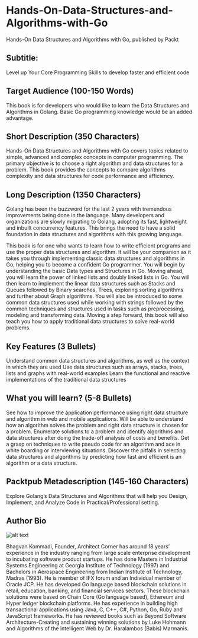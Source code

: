 # Hands-On-Data-Structures-and-Algorithms-with-Go
Hands-On Data Structures and Algorithms with Go, published by Packt

## Subtitle: 
Level up Your Core Programming Skills to develop faster and efficient code

## Target Audience (100-150 Words)
This book is for developers who would like to learn the Data Structures and Algorithms in Golang. Basic Go programming knowledge would be an added advantage.

## Short Description (350 Characters)
Hands-On Data Structures and Algorithms with Go covers topics related to simple, advanced and complex concepts in computer programming. The primary objective is to choose a right algorithm and data structures for a problem. This book provides the concepts to compare algorithms complexity and data structures for code performance and efficiency.

## Long Description (1350 Characters)
Golang has been the buzzword for the last 2 years with tremendous improvements being done in the language. Many developers and organizations are slowly migrating to Golang, adopting its fast, lightweight and inbuilt concurrency features. This brings the need to have a solid foundation in data structures and algorithms with this growing language.

This book is for one who wants to learn how to write efficient programs and use the proper data structures and algorithm. It will be your companion as it takes you through implementing classic data structures and algorithms in Go, helping you to become a confident Go programmer. You will begin by understanding the basic Data types and Structures in Go. Moving ahead, you will learn the power of linked lists and doubly linked lists in Go. You will then learn to implement the linear data structures such as Stacks and Queues followed by Binary searches, Trees, exploring sorting algorithms and further about Graph algorithms. You will also be introduced to some common data structures used while working with strings followed by the common techniques and structures used in tasks such as preprocessing, modeling and transforming data. Moving a step forward, this book will also teach you how to apply traditional data structures to solve real-world problems.

## Key Features (3 Bullets)
Understand common data structures and algorithms, as well as the context in which they are used
Use data structures such as arrays, stacks, trees, lists and graphs with real-world examples
Learn the functional and reactive implementations of the traditional data structures

## What you will learn? (5-8 Bullets)
See how to improve the application performance using right data structure and algorithm in web and mobile applications.
Will be able to understand how an algorithm solves the problem and right data structure is chosen for a problem.
Enumerate solutions to a problem and identify algorithms and data structures after doing the trade-off analysis of costs and benefits.
Get a grasp on techniques to write pseudo code for an algorithm and ace in white boarding or interviewing situations.
Discover the pitfalls in selecting data structures and algorithms by predicting how fast and efficient is an algorithm or a data structure.

## Packtpub Metadescription (145-160 Characters)
Explore Golang’s Data Structures and Algorithms that will help you Design, Implement, and Analyze Code in Practical/Professional setting.

## Author Bio

![alt text](https://avatars1.githubusercontent.com/u/2901756?s=96&v=4)

Bhagvan Kommadi, Founder, Architect Corner has around 18 years’ experience in the industry ranging from large scale enterprise development to incubating software product startups. He has done Masters in Industrial Systems Engineering at Georgia Institute of Technology (1997) and Bachelors in Aerospace Engineering from Indian Institute of Technology, Madras (1993). He is member of IFX forum and an Individual member of Oracle JCP. 
He has developed Go language based blockchain solutions in retail, education, banking, and financial services sectors. These blockchain solutions were based on Chain Core (Go language based), Ethereum and Hyper ledger blockchain platforms. He has experience in building high transactional applications using Java, C, C++, C#, Python, Go, Ruby and JavaScript frameworks. He has reviewed books such as Beyond Software Architecture-Creating and sustaining winning solutions by Luke Hohmann and Algorithms of the intelligent Web by Dr. Haralambos (Babis) Marmanis.
